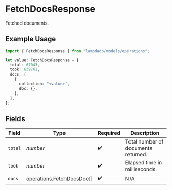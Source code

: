 # FetchDocsResponse

Fetched documents.

## Example Usage

```typescript
import { FetchDocsResponse } from "lambdadb/models/operations";

let value: FetchDocsResponse = {
  total: 67043,
  took: 639761,
  docs: [
    {
      collection: "<value>",
      doc: {},
    },
  ],
};
```

## Fields

| Field                                                                | Type                                                                 | Required                                                             | Description                                                          |
| -------------------------------------------------------------------- | -------------------------------------------------------------------- | -------------------------------------------------------------------- | -------------------------------------------------------------------- |
| `total`                                                              | *number*                                                             | :heavy_check_mark:                                                   | Total number of documents returned.                                  |
| `took`                                                               | *number*                                                             | :heavy_check_mark:                                                   | Elapsed time in milliseconds.                                        |
| `docs`                                                               | [operations.FetchDocsDoc](../../models/operations/fetchdocsdoc.md)[] | :heavy_check_mark:                                                   | N/A                                                                  |